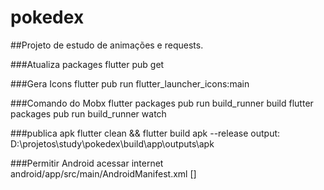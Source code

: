 # pokedex

##Projeto de estudo de animações e requests.

###Atualiza packages
flutter pub get

###Gera Icons
flutter pub run flutter_launcher_icons:main

###Comando do Mobx
flutter packages pub run build_runner build
flutter packages pub run build_runner watch

###publica apk
flutter clean && flutter build apk --release
output: D:\projetos\study\pokedex\build\app\outputs\apk

###Permitir Android acessar internet
android/app/src/main/AndroidManifest.xml
[<uses-permission android:name="android.permission.INTERNET" />]
